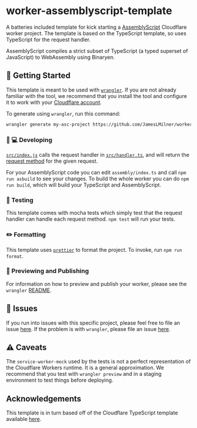 # worker-assemblyscript-template

A batteries included template for kick starting a [AssemblyScript](https://docs.assemblyscript.org/) Cloudflare worker project. The template is based on the TypeScript template, so uses TypeScript for the request handler.

AssemblyScript compiles a strict subset of TypeScript (a typed superset of JavaScript) to WebAssembly using Binaryen.

## 🔋 Getting Started

This template is meant to be used with [`wrangler`](https://github.com/cloudflare/wrangler). If you are not already familiar with the tool, we recommend that you install the tool and configure it to work with your [Cloudflare account](https://dash.cloudflare.com).

To generate using `wrangler`, run this command:

```bash
wrangler generate my-asc-project https://github.com/JamesLMilner/worker-assemblyscript-template
```

### 👩 💻 Developing

[`src/index.js`](https://github.com/JamesLMilner/worker-assemblyscript-template/blob/master/src/index.ts) calls the request handler in [`src/handler.ts`](https://github.com/JamesLMilner/worker-assemblyscript-template/blob/master/src/handler.ts), and will return the [request method](https://developer.mozilla.org/en-US/docs/Web/API/Request/method) for the given request.

For your AssemblyScript code you can edit `assembly/index.ts` and call `npm run asbuild` to see your changes. To build the whole worker you can do `npm run build`, which will build your TypeScript and AssemblyScript.

### 🧪 Testing

This template comes with mocha tests which simply test that the request handler can handle each request method. `npm test` will run your tests.

### ✏️ Formatting

This template uses [`prettier`](https://prettier.io/) to format the project. To invoke, run `npm run format`.

### 👀 Previewing and Publishing

For information on how to preview and publish your worker, please see the `wrangler` [README](https://github.com/cloudflare/wrangler#%EF%B8%8F--publish).

## 🤢 Issues

If you run into issues with this specific project, please feel free to file an issue [here](https://github.com/JamesLMilner/worker-assemblyscript-template/issues). If the problem is with `wrangler`, please file an issue [here](https://github.com/cloudflare/wrangler/issues).

## ⚠️ Caveats

The `service-worker-mock` used by the tests is not a perfect representation of the Cloudflare Workers runtime. It is a general approximation. We recommend that you test with `wrangler preview` and in a staging environment to test things before deploying.

## Acknowledgements

This template is in turn based off of the Cloudflare TypeScript template available [here](https://github.com/EverlastingBugstopper/worker-typescript-template).